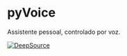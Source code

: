 # pyVoice
Assistente pessoal, controlado por voz.

[![DeepSource](https://deepsource.io/gh/pyVoice/pyVoice.svg/?label=active+issues)](https://deepsource.io/gh/pyVoice/pyVoice/?ref=repository-badge)
